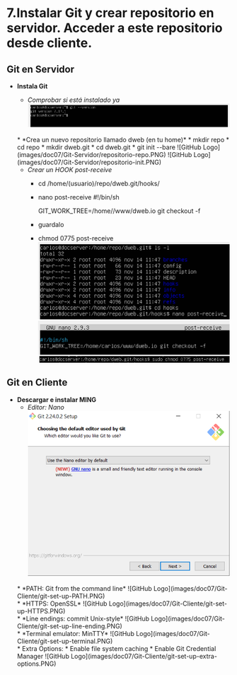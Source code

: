 # 7.Instalar Git y crear repositorio en servidor. Acceder a este repositorio desde cliente.

## Git en Servidor

* **Instala Git**
    * *Comprobar si está instalado ya*
    ![GitHub Logo](images/doc07/Git-Servidor/git-version.PNG)
    <br>
    * *Crea un nuevo repositorio llamado dweb (en tu home)*
        * mkdir repo 
        * cd repo
        * mkdir dweb.git
        * cd dweb.git
        * git init --bare
    ![GitHub Logo](images/doc07/Git-Servidor/repositorio-repo.PNG)
    ![GitHub Logo](images/doc07/Git-Servidor/repositorio-init.PNG)

    * *Crear un HOOK post-receive*
        * cd /home/(usuario)/repo/dweb.git/hooks/
        * nano post-receive
            #!/bin/sh

            GIT_WORK_TREE=/home/<usuario>/www/dweb.io git checkout -f
        * guardalo
        * chmod 0775 post-receive
    ![GitHub Logo](images/doc07/Git-Servidor/hook.PNG)
    ![GitHub Logo](images/doc07/Git-Servidor/hook-nano.PNG)
    ![GitHub Logo](images/doc07/Git-Servidor/hook-chmod.PNG)


## Git en Cliente

* **Descargar e instalar MING**
    * *Editor: Nano*
    ![GitHub Logo](images/doc07/Git-Cliente/git-set-up-editor.PNG)
    <br>
    * *PATH:  Git from the command line*
    ![GitHub Logo](images/doc07/Git-Cliente/git-set-up-PATH.PNG)
    <br>
    * *HTTPS: OpenSSL*
    ![GitHub Logo](images/doc07/Git-Cliente/git-set-up-HTTPS.PNG)
    <br>
    * *Line endings: commit Unix-style*
    ![GitHub Logo](images/doc07/Git-Cliente/git-set-up-line-ending.PNG)
    <br>
    * *Terminal emulator: MinTTY*
    ![GitHub Logo](images/doc07/Git-Cliente/git-set-up-terminal.PNG)
    <br>
    * Extra Options:
        * Enable file system caching
        * Enable Git Credential Manager
    ![GitHub Logo](images/doc07/Git-Cliente/git-set-up-extra-options.PNG)
